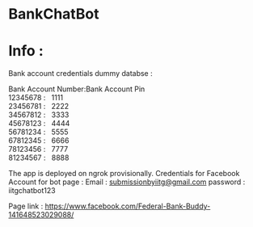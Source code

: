 # BankChatBot

# Info :
 Bank account credentials dummy databse :
 
 Bank Account Number:Bank Account Pin <br>
 12345678      :   &nbsp;          1111<br>
 23456781      :   &nbsp;          2222<br>
 34567812      :   &nbsp;          3333<br>
 45678123      :   &nbsp;          4444<br>
 56781234      :   &nbsp;          5555<br>
 67812345      :   &nbsp;          6666<br>
 78123456      :   &nbsp;          7777<br>
 81234567      :   &nbsp;          8888<br>
 
 
 The app is deployed on ngrok provisionally.
 Credentials for Facebook Account for bot page :
 Email : submissionbyiitg@gmail.com
 password : iitgchatbot123
 
 Page link : https://www.facebook.com/Federal-Bank-Buddy-141648523029088/
 
 

